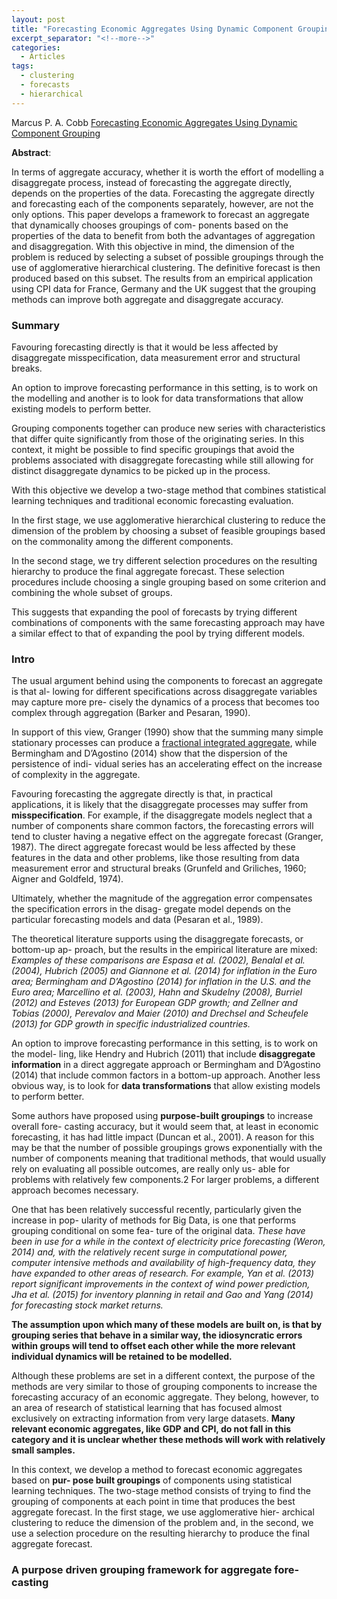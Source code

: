 ```yaml
---
layout: post
title: "Forecasting Economic Aggregates Using Dynamic Component Grouping"
excerpt_separator: "<!--more-->"
categories:
  - Articles
tags:
  - clustering
  - forecasts 
  - hierarchical 
---
```



Marcus P. A. Cobb [Forecasting Economic Aggregates Using Dynamic Component Grouping](https://mpra.ub.uni-muenchen.de/81585/1/MPRA_paper_81585.pdf)

**Abstract**:

In terms of aggregate accuracy, whether it is worth the effort of modelling a disaggregate process, instead of forecasting the aggregate directly, depends on the properties of the data. Forecasting the aggregate directly and forecasting each of the components separately, however, are not the only options. This paper develops a framework to forecast an aggregate that dynamically chooses groupings of com- ponents based on the properties of the data to benefit from both the advantages of aggregation and disaggregation. With this objective in mind, the dimension of the problem is reduced by selecting a subset of possible groupings through the use of agglomerative hierarchical clustering. The definitive forecast is then produced based on this subset. The results from an empirical application using CPI data for France, Germany and the UK suggest that the grouping methods can improve both aggregate and disaggregate accuracy.

<!--more--> 

### Summary 

Favouring forecasting directly is that it would be less affected by disaggregate misspecification, data measurement error and structural breaks. 

An option to improve forecasting performance in this setting, is to work on the modelling and another is to look for data transformations that allow existing models to perform better.

Grouping components together can produce new series with characteristics that differ quite significantly from those of the originating series. In this context, it might be possible to find specific groupings that avoid the problems associated with disaggregate forecasting while still allowing for distinct disaggregate dynamics to be picked up in the process. 

With this objective we develop a two-stage method that combines statistical learning techniques and traditional economic forecasting evaluation. 

In the first stage, we use agglomerative hierarchical clustering to reduce the dimension of the problem by choosing a subset of feasible groupings based on the commonality among the different components. 

In the second stage, we try different selection procedures on the resulting hierarchy to produce the final aggregate forecast. These selection procedures include choosing a single grouping based on some criterion and combining the whole subset of groups.

This suggests that expanding the pool of forecasts by trying different combinations of components with the same forecasting approach may have a similar effect to that of expanding the pool by trying different models.

### Intro 

The usual argument behind using the components to forecast an aggregate is that al- lowing for different specifications across disaggregate variables may capture more pre- cisely the dynamics of a process that becomes too complex through aggregation (Barker and Pesaran, 1990). 

In support of this view, Granger (1990) show that the summing many simple stationary processes can produce a [fractional integrated aggregate](https://www.sciencedirect.com/science/article/pii/S0304407617300428), while Bermingham and D’Agostino (2014) show that the dispersion of the persistence of indi- vidual series has an accelerating effect on the increase of complexity in the aggregate.

Favouring forecasting the aggregate directly is that, in practical applications, it is likely that the disaggregate processes may suffer from **misspecification**. For example, if the disaggregate models neglect that a number of components share common factors, the forecasting errors will tend to cluster having a negative effect on the aggregate forecast (Granger, 1987). The direct aggregate forecast would be less affected by these features in the data and other problems, like those resulting from data measurement error and structural breaks (Grunfeld and Griliches, 1960; Aigner and Goldfeld, 1974).

Ultimately, whether the magnitude of the aggregation error compensates the specification errors in the disag- gregate model depends on the particular forecasting models and data (Pesaran et al., 1989).

The theoretical literature supports using the disaggregate forecasts, or bottom-up ap- proach, but the results in the empirical literature are mixed: *Examples of these comparisons are Espasa et al. (2002), Benalal et al. (2004), Hubrich (2005) and Giannone et al. (2014) for inflation in the Euro area; Bermingham and D’Agostino (2014) for inflation in the U.S. and the Euro area; Marcellino et al. (2003), Hahn and Skudelny (2008), Burriel (2012) and Esteves (2013) for European GDP growth; and Zellner and Tobias (2000), Perevalov and Maier (2010) and Drechsel and Scheufele (2013) for GDP growth in specific industrialized countries.*

An option to improve forecasting performance in this setting, is to work on the model- ling, like Hendry and Hubrich (2011) that include **disaggregate information** in a direct aggregate approach or Bermingham and D’Agostino (2014) that include common factors in a bottom-up approach. Another less obvious way, is to look for **data transformations** that allow existing models to perform better.

Some authors have proposed using **purpose-built groupings** to increase overall fore- casting accuracy, but it would seem that, at least in economic forecasting, it has had little impact (Duncan et al., 2001). A reason for this may be that the number of possible groupings grows exponentially with the number of components meaning that traditional methods, that would usually rely on evaluating all possible outcomes, are really only us- able for problems with relatively few components.2 For larger problems, a different approach becomes necessary.

One that has been relatively successful recently, particularly given the increase in pop- ularity of methods for Big Data, is one that performs grouping conditional on some fea- ture of the original data. *These have been in use for a while in the context of electricity price forecasting (Weron, 2014) and, with the relatively recent surge in computational power, computer intensive methods and availability of high-frequency data, they have expanded to other areas of research. For example, Yan et al. (2013) report significant improvements in the context of wind power prediction, Jha et al. (2015) for inventory planning in retail and Gao and Yang (2014) for forecasting stock market returns.*

**The assumption upon which many of these models are built on, is that by grouping series that behave in a similar way, the idiosyncratic errors within groups will tend to offset each other while the more relevant individual dynamics will be retained to be modelled.**

Although these problems are set in a different context, the purpose of the methods are very similar to those of grouping components to increase the forecasting accuracy of an economic aggregate. They belong, however, to an area of research of statistical learning that has focused almost exclusively on extracting information from very large datasets. **Many relevant economic aggregates, like GDP and CPI, do not fall in this category and it is unclear whether these methods will work with relatively small samples.**

In this context, we develop a method to forecast economic aggregates based on **pur- pose built groupings** of components using statistical learning techniques. The two-stage method consists of trying to find the grouping of components at each point in time that produces the best aggregate forecast. In the first stage, we use agglomerative hier- archical clustering to reduce the dimension of the problem and, in the second, we use a selection procedure on the resulting hierarchy to produce the final aggregate forecast.

### A purpose driven grouping framework for aggregate fore- casting
